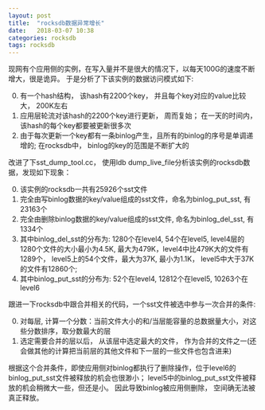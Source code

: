 ```yaml
---
layout: post
title:  "rocksdb数据异常增长"
date:   2018-03-07 10:38
categories: rocksdb
tags: rocksdb
---
```


现网有个应用侧的实例，在写入量并不是很大的情况下，以每天100G的速度不断增大，很是诡异。 于是分析了下该实例的数据访问模式如下:

0. 有一个hash结构， 该hash有2200个key， 并且每个key对应的value比较大， 200K左右
1. 应用层轮流对该hash的2200个key进行更新， 周而复始； 在一天的时间内， 该hash的每个key都要被更新很多次
2. 由于每次更新一个key都有一条binlog产生，且所有的binlog的序号是单调递增的; 在rocksdb中， binlog的key的范围是不断扩大的

改进了下sst_dump_tool.cc， 使用ldb dump_live_file分析该实例的rocksdb数据，发现如下现象：

0. 该实例的rocksdb一共有25926个sst文件
1. 完全由写binlog数据的key/value组成的sst文件，命名为binlog_put_sst, 有23163个
2. 完全由删除binlog数据的key/value组成的sst文件, 命名为binlog_del_sst, 有1334个
3. 其中binlog_del_sst的分布为: 1280个在level4, 54个在level5, level4层的1280个文件的大小最小为4.5K, 最大为479K，level4中比479K大的文件有1289个， level5上的54个文件，最大为37K, 最小为1.1K， level5中大于37K的文件有12860个;
4. 其中binlog_put_sst的分布为: 52个在level4, 12812个在level5, 10263个在level6

跟进一下rocksdb中跟合并相关的代码，一个sst文件被选中参与一次合并的条件:

0. 对每层,  计算一个分数：当前文件大小的和/当层能容量的总数据量大小，对这些分数排序，取分数最大的层
1. 选定需要合并的层以后， 从该层中选定最大的文件， 作为合并的文件之一(还会做其他的计算把当前层的其他文件和下一层的一些文件也包含进来)

根据这个合并条件，即使应用侧对binlog都执行了删除操作，位于level6的binlog_put_sst文件被释放的机会也很渺小； level5中的binlog_put_sst文件被释放的机会稍微大一些，但还是小。 因此导致binlog被应用侧删除， 空间确无法被真正释放。
